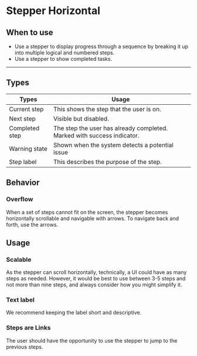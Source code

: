 # Stepper Horizontal

<TableOfContents></TableOfContents>

## When to use

- Use a stepper to display progress through a sequence by breaking it up into multiple logical and numbered steps.
- Use a stepper to show completed tasks.

---

## Types

| Types          | Usage                                                                   |
| -------------- | ----------------------------------------------------------------------- |
| Current step   | This shows the step that the user is on.                                |
| Next step      | Visible but disabled.                                                   |
| Completed step | The step the user has already completed. Marked with success indicator. |
| Warning state  | Shown when the system detects a potential issue                         |
| Step label     | This describes the purpose of the step.                                 |

## Behavior

### Overflow

When a set of steps cannot fit on the screen, the stepper becomes horizontally scrollable and navigable with arrows. To
navigate back and forth, use the arrows.

## Usage

### Scalable

As the stepper can scroll horizontally, technically, a UI could have as many steps as needed. However, it would be best to use between 3-5 steps and not
more than nine steps, and always consider how you might simplify it.

### Text label

We recommend keeping the label short and descriptive.

### Steps are Links

The user should have the opportunity to use the stepper to jump to the previous steps.

